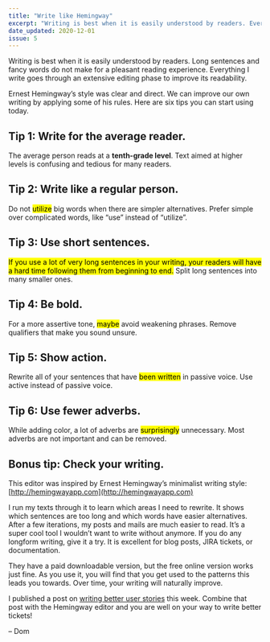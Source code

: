 ```yaml
---
title: "Write like Hemingway"
excerpt: "Writing is best when it is easily understood by readers. Everything I write goes through an extensive editing phase to improve its readability."
date_updated: 2020-12-01
issue: 5
---
```

Writing is best when it is easily understood by readers. Long sentences and fancy words do not make for a pleasant reading experience. Everything I write goes through an extensive editing phase to improve its readability.

Ernest Hemingway’s style was clear and direct. We can improve our own writing by applying some of his rules. Here are six tips you can start using today.

## Tip 1: Write for the average reader.

The average person reads at a **tenth-grade level**. Text aimed at higher levels is confusing and tedious for many readers.

## Tip 2: Write like a regular person.

Do not <mark>utilize</mark> big words when there are simpler alternatives. Prefer simple over complicated words, like “use” instead of “utilize”.

## Tip 3: Use short sentences.

<p><mark>If you use a lot of very long sentences in your writing, your readers will have a hard time following them from beginning to end.</mark> Split long sentences into many smaller ones.</p>

## Tip 4: Be bold.

For a more assertive tone, <mark>maybe</mark> avoid weakening phrases. Remove qualifiers that make you sound unsure.

## Tip 5: Show action.

Rewrite all of your sentences that have <mark>been written</mark> in passive voice. Use active instead of passive voice.

## Tip 6: Use fewer adverbs.

While adding color, a lot of adverbs are <mark>surprisingly</mark> unnecessary. Most adverbs are not important and can be removed.

## Bonus tip: Check your writing.

This editor was inspired by Ernest Hemingway’s minimalist writing style: [http://hemingwayapp.com](http://hemingwayapp.com)

I run my texts through it to learn which areas I need to rewrite. It shows which sentences are too long and which words have easier alternatives. After a few iterations, my posts and mails are much easier to read. It’s a super cool tool I wouldn’t want to write without anymore. If you do any longform writing, give it a try. It is excellent for blog posts, JIRA tickets, or documentation.

They have a paid downloadable version, but the free online version works just fine. As you use it, you will find that you get used to the patterns this leads you towards. Over time, your writing will naturally improve.

I published a post on [writing better user stories](/posts/as-a-user-story/) this week. Combine that post with the Hemingway editor and you are well on your way to write better tickets!

– Dom
